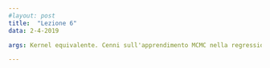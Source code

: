 ```yaml
---
#layout: post
title:  "Lezione 6"
data: 2-4-2019

args: Kernel equivalente. Cenni sull'apprendimento MCMC nella regressione. Classificazione binaria e non. Funzioni di discriminazione. Metodi generativi e discriminativi.

---
```


